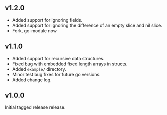 ## v1.2.0
* Added support for ignoring fields.
* Added support for ignoring the difference of an empty slice and nil slice.
* Fork, go-module now

## v1.1.0

* Added support for recursive data structures.
* Fixed bug with embedded fixed length arrays in structs.
* Added `example/` directory.
* Minor test bug fixes for future go versions.
* Added change log.

## v1.0.0

Initial tagged release release.
